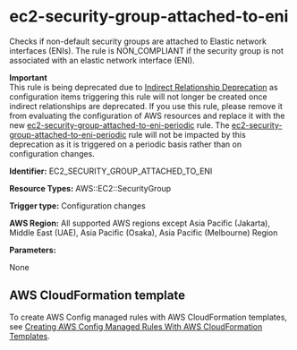 # ec2\-security\-group\-attached\-to\-eni<a name="ec2-security-group-attached-to-eni"></a>

Checks if non\-default security groups are attached to Elastic network interfaces \(ENIs\)\. The rule is NON\_COMPLIANT if the security group is not associated with an elastic network interface \(ENI\)\. 

**Important**  
This rule is being deprecated due to [Indirect Relationship Deprecation](https://docs.aws.amazon.com/config/latest/developerguide/faq.html#faq) as configuration items triggering this rule will not longer be created once indirect relationships are deprecated\. If you use this rule, please remove it from evaluating the configuration of AWS resources and replace it with the new [ec2\-security\-group\-attached\-to\-eni\-periodic](https://docs.aws.amazon.com/config/latest/developerguide/ec2-security-group-attached-to-eni-periodic.html) rule\. The [ec2\-security\-group\-attached\-to\-eni\-periodic](https://docs.aws.amazon.com/config/latest/developerguide/ec2-security-group-attached-to-eni-periodic.html) rule will not be impacted by this deprecation as it is triggered on a periodic basis rather than on configuration changes\.

**Identifier:** EC2\_SECURITY\_GROUP\_ATTACHED\_TO\_ENI

**Resource Types:** AWS::EC2::SecurityGroup

**Trigger type:** Configuration changes

**AWS Region:** All supported AWS regions except Asia Pacific \(Jakarta\), Middle East \(UAE\), Asia Pacific \(Osaka\), Asia Pacific \(Melbourne\) Region

**Parameters:**

None  

## AWS CloudFormation template<a name="w2aac12c33c15b9d227c19"></a>

To create AWS Config managed rules with AWS CloudFormation templates, see [Creating AWS Config Managed Rules With AWS CloudFormation Templates](aws-config-managed-rules-cloudformation-templates.md)\.